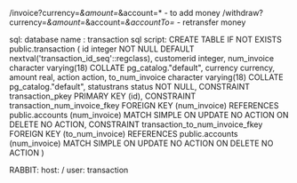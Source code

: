 /invoice?currency=*&amount=*&account=* - to add money
/withdraw?currency=*&amount=*&account=*&accountTo=* - retransfer money

sql:
database name : transaction
sql script:
CREATE TABLE IF NOT EXISTS public.transaction
(
    id integer NOT NULL DEFAULT nextval('transaction_id_seq'::regclass),
    customerid integer,
    num_invoice character varying(18) COLLATE pg_catalog."default",
    currency currency,
    amount real,
    action action,
    to_num_invoice character varying(18) COLLATE pg_catalog."default",
    statustrans status NOT NULL,
    CONSTRAINT transaction_pkey PRIMARY KEY (id),
    CONSTRAINT transaction_num_invoice_fkey FOREIGN KEY (num_invoice)
        REFERENCES public.accounts (num_invoice) MATCH SIMPLE
        ON UPDATE NO ACTION
        ON DELETE NO ACTION,
    CONSTRAINT transaction_to_num_invoice_fkey FOREIGN KEY (to_num_invoice)
        REFERENCES public.accounts (num_invoice) MATCH SIMPLE
        ON UPDATE NO ACTION
        ON DELETE NO ACTION
)


RABBIT:
    host: /
    user: transaction